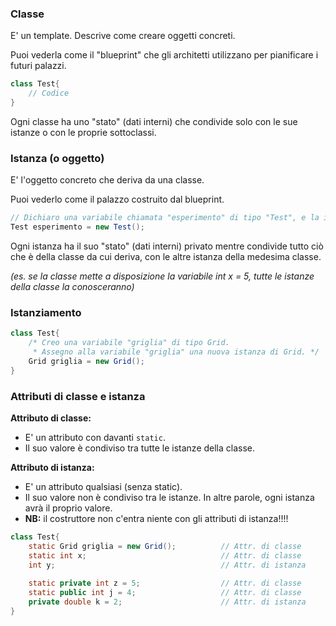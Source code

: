 ### Classe
E' un template. Descrive come creare oggetti concreti.

Puoi vederla come il "blueprint" che gli architetti utilizzano per pianificare i futuri palazzi.

```Java
class Test{
    // Codice
}
```

Ogni classe ha uno "stato" (dati interni) che condivide solo con le 
sue istanze o con le proprie sottoclassi.

### Istanza (o oggetto)
E' l'oggetto concreto che deriva da una classe.

Puoi vederlo come il palazzo costruito dal blueprint.

```Java
// Dichiaro una variabile chiamata "esperimento" di tipo "Test", e la inizializzo con una nuova istanza della classe Test.
Test esperimento = new Test();
```
Ogni istanza ha il suo "stato" (dati interni) privato mentre condivide 
tutto ciò che è della classe da cui deriva, con le altre istanza della medesima classe.

_(es. se la classe mette a disposizione la variabile int x = 5, tutte le istanze della classe la conosceranno)_

### Istanziamento
```Java
class Test{
    /* Creo una variabile "griglia" di tipo Grid.
     * Assegno alla variabile "griglia" una nuova istanza di Grid. */
    Grid griglia = new Grid();
}
```

### Attributi di classe e istanza
**Attributo di classe:**
- E' un attributo con davanti `static`.
- Il suo valore è condiviso tra tutte le istanze della classe.

**Attributo di istanza:**
- E' un attributo qualsiasi (senza static).
- Il suo valore non è condiviso tra le istanze. In altre parole, ogni istanza avrà il proprio valore.
- **NB:** il costruttore non c'entra niente con gli attributi di istanza!!!!
```Java
class Test{
    static Grid griglia = new Grid();          // Attr. di classe
    static int x;                              // Attr. di classe
    int y;                                     // Attr. di istanza
    
    static private int z = 5;                  // Attr. di classe   
    static public int j = 4;                   // Attr. di classe
    private double k = 2;                      // Attr. di istanza
}
```